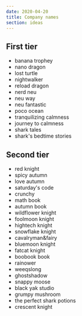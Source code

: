 ```yaml
---
date: 2020-04-20
title: Company names
section: ideas
---
```


## First tier

- banana trophey
- nano dragon
- lost turtle
- nightwalker
- reload dragon
- nerd neu
- neu way
- neu fantastic
- poco ocean
- tranquilizing calmness
- journey to calmness
- shark tales
- shark's bedtime stories


## Second tier

- red knight
- spicy autumn
- love autumn
- saturday's code
- crunchy
- math book
- autumn book
- wildflower knight
- foolmoon knight
- hightech knight
- snowflake knight
- cavalryman&fairy
- bluemoon knight
- fatcat knight
- boobook book
- rainower
- weeqslong
- ghostshadow
- snappy moose
- black yak studio
- grumpy mushroom
- the perfect shark potions
- crescent knight